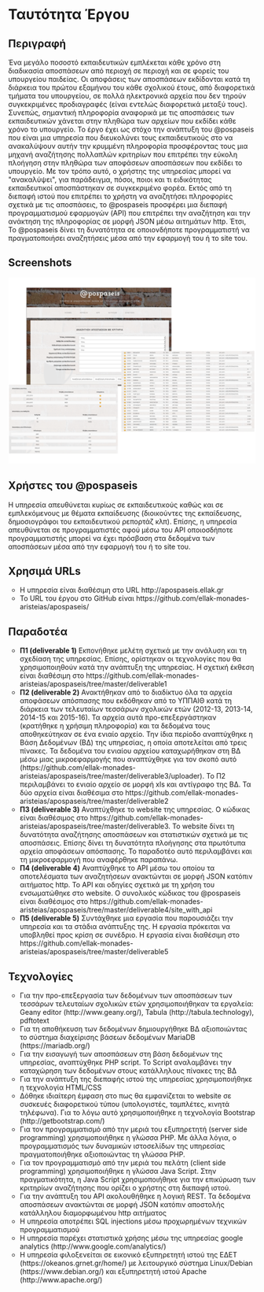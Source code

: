 # Ταυτότητα Έργου

<h2>Περιγραφή</h2>
 
Ένα μεγάλο ποσοστό εκπαιδευτικών εμπλέκεται κάθε χρόνο στη διαδικασία αποσπάσεων από περιοχή σε περιοχή και σε φορείς του υπουργείου παιδείας. 
Οι αποφάσεις των αποσπάσεων εκδίδονται κατά τη διάρκεια του πρώτου εξαμήνου του κάθε σχολικού έτους,  από διαφορετικά τμήματα του υπουργείου, 
σε πολλά ηλεκτρονικά αρχεία που δεν τηρούν  συγκεκριμένες προδιαγραφές (είναι εντελώς διαφορετικά μεταξύ τους). 
Συνεπώς, σημαντική πληροφορία αναφορικά με τις αποσπάσεις των εκπαιδευτικών χάνεται στην πληθώρα των αρχείων που εκδίδει κάθε χρόνο το υπουργείο. 
Το έργο έχει ως στόχο την ανάπτυξη του @pospaseis που είναι μια υπηρεσία που διευκολύνει τους εκπαιδευτικούς στο να ανακαλύψουν αυτήν την κρυμμένη 
πληροφορία προσφέροντας τους μια μηχανή αναζήτησης πολλαπλών κριτηρίων που επιτρέπει την εύκολη πλοήγηση στην πληθώρα των αποφάσεων αποσπάσεων που 
εκδίδει το υπουργείο. Με τον τρόπο αυτό, ο χρήστης της υπηρεσίας μπορεί να "ανακαλύψει", για παράδειγμα, πόσοι, ποιοι και τι ειδικότητας εκπαιδευτικοί 
αποσπάστηκαν σε συγκεκριμένο φορέα. Εκτός από τη διεπαφή ιστού που επιτρέπει το χρήστη να αναζητήσει πληροφορίες σχετικά με τις αποσπάσεις, το @pospaseis 
προσφέρει μια διεπαφή προγραμματισμού εφαρμογών (API) που επιτρέπει την αναζήτηση και την ανάκτηση της πληροφορίας σε μορφή JSON μέσω αιτημάτων http. 
Έτσι, To @pospaseis δίνει τη δυνατότητα σε οποιονδήποτε προγραμματιστή να πραγματοποιήσει αναζητήσεις μέσα από την εφαρμογή του ή το site του.

<h2>Screenshots</h2>

<img src="screenshots.png">

<h2>Χρήστες του @pospaseis</h2>

H υπηρεσία απευθύνεται κυρίως σε εκπαιδευτικούς καθώς και σε εμπλεκόμενους με θέματα εκπαίδευσης (διοικούντες της εκπαίδευσης, δημοσιογράφοι του εκπαιδευτικού ρεπορτάζ κλπ). 
Επίσης, η υπηρεσία απευθύνεται σε προγραμματιστές αφού μέσω του API οποιοσδήποτε προγραμματιστής μπορεί να έχει πρόσβαση στα δεδομένα των αποσπάσεων μέσα από την εφαρμογή του ή το site του.

<h2>Χρησιμά URLs</h2>

<ul type=circle>
<li>Η υπηρεσία είναι διαθέσιμη στο URL http://apospaseis.ellak.gr
</li>
<li> Το URL του έργου στο GitHub είναι https://github.com/ellak-monades-aristeias/apospaseis/
</li>
</ul>

<h2>Παραδοτέα</h2>

<ul type=circle>
<li><b>Π1 (deliverable 1)</b> Εκπονήθηκε μελέτη σχετικά με την ανάλυση και τη σχεδίαση της υπηρεσίας. Επίσης, ορίστηκαν οι τεχνολογίες που θα χρησιμοποιηθούν κατά την ανάπτυξη της υπηρεσίας. Η σχετική έκθεση είναι διαθέσιμη στο https://github.com/ellak-monades-aristeias/apospaseis/tree/master/deliverable1
</li>
<li><b>Π2 (deliverable 2)</b> Ανακτήθηκαν από το διαδίκτυο όλα τα αρχεία αποφάσεων απόσπασης που εκδόθηκαν από το ΥΠΠΑΙΘ κατά τη διάρκεια των τελευταίων τεσσάρων σχολικών ετών (2012-13, 2013-14, 2014-15 και 2015-16). Τα αρχεία αυτά προ-επεξεργάστηκαν (κρατήθηκε η χρήσιμη πληροφορία) και τα δεδομένα τους αποθηκεύτηκαν σε ένα ενιαίο αρχείο. Την ίδια περίοδο αναπτύχθηκε η Βάση Δεδομένων (ΒΔ) της υπηρεσίας, η οποία αποτελείται από τρεις πίνακες. Τα δεδομένα του ενιαίου αρχείου καταχωρήθηκαν στη ΒΔ μέσω μιας μικροεφαρμογής που αναπτύχθηκε για τον σκοπό αυτό (https://github.com/ellak-monades-aristeias/apospaseis/tree/master/deliverable3/uploader). Το Π2 περιλαμβάνει το ενιαίο αρχείο σε μορφή xls και αντίγραφο της ΒΔ. Τα δύο αρχεία είναι διαθέσιμα στο https://github.com/ellak-monades-aristeias/apospaseis/tree/master/deliverable2
</li>
<li><b>Π3 (deliverable 3)</b> Αναπτύχθηκε το website της υπηρεσίας. Ο κώδικας είναι διαθέσιμος στο https://github.com/ellak-monades-aristeias/apospaseis/tree/master/deliverable3. Το website δίνει τη δυνατότητα αναζήτησης αποσπάσεων και στατιστικών σχετικά με τις αποσπάσεις. Επίσης δίνει τη δυνατότητα πλοήγησης στα πρωτότυπα αρχεία αποφάσεων απόσπασης.  Το παραδοτέο αυτό περιλαμβάνει και τη μικροεφαρμογή που αναφέρθηκε παραπάνω.
</li>
<li><b>Π4 (deliverable 4)</b> Αναπτύχθηκε το API μέσω του οποίου τα αποτελέσματα των αναζητήσεων ανακτώνται σε μορφή JSON κατόπιν αιτήματος http. Το API και οδηγίες σχετικά με τη χρήση του ενσωματώθηκε στο website. Ο συνολικός κώδικας του @pospaseis είναι διαθέσιμος στο https://github.com/ellak-monades-aristeias/apospaseis/tree/master/deliverable4/site_with_api
</li>
<li><b>Π5 (deliverable 5)</b> Συντάχθηκε μια εργασία που παρουσιάζει την υπηρεσία και τα στάδια ανάπτυξης της. Η εργασία πρόκειται να υποβληθεί προς κρίση σε συνέδριο. Η εργασία είναι διαθέσιμη στο https://github.com/ellak-monades-aristeias/apospaseis/tree/master/deliverable5 
</li>
</ul>

<h2>Τεχνολογίες</h2>

<ul type=circle>

<li>
Για την προ-επεξεργασία των δεδομένων των αποσπάσεων των τεσσάρων τελευταίων σχολικών ετών χρησιμοποιήθηκαν τα εργαλεία:  Geany editor (http://www.geany.org/), Tabula (http://tabula.technology), pdftotext
</li>
<li>
Για τη αποθήκευση των δεδομένων δημιουργήθηκε ΒΔ αξιοποιώντας το σύστημα διαχείρισης βάσεων δεδομένων MariaDB (https://mariadb.org/)
</li>
<li>
Για την εισαγωγή των αποσπάσεων στη βάση δεδομένων της υπηρεσίας, αναπτύχθηκε PHP script.  Το Script αναλαμβάνει την καταχώρηση των δεδομένων στους κατάλληλους πίνακες της ΒΔ
</li>
<li>
Για την ανάπτυξη της διεπαφής ιστού της υπηρεσίας χρησιμοποιήθηκε η τεχνολογία HTML/CSS
</li>
<li>
Δόθηκε ιδιαίτερη έμφαση στο πως θα εμφανίζεται το website σε συσκευές διαφορετικού τύπου (υπολογιστές, ταμπλέτες, κινητά τηλέφωνα). Για το λόγω αυτό χρησιμοποιήθηκε η τεχνολογία Bootstrap (http://getbootstrap.com/)
</li>
<li>
Για τον προγραμματισμό από την μεριά του εξυπηρετητή (server side programming) χρησιμοποιήθηκε η γλώσσα PHP.  Με άλλα λόγια, ο προγραμματισμός των δυναμικών ιστοσελίδων της υπηρεσίας πραγματοποιήθηκε αξιοποιώντας τη γλώσσα PHP.
</li>
<li>
Για τον προγραμματισμό από την μεριά του πελάτη (client side programming) χρησιμοποιήθηκε η γλώσσα Java Script. Στην πραγματικότητα, η Java Script χρησιμοποιήθηκε για την επικύρωση των κριτηρίων αναζήτησης που ορίζει ο χρήστης στη διεπαφή ιστού.
</li>
<li>
Για την ανάπτυξη του API ακολουθήθηκε η λογική REST. Τα δεδομένα αποσπάσεων ανακτώνται σε μορφή JSON κατόπιν αποστολής κατάλληλου διαμορφωμένου http αιτήματος
</li>
<li>
Η υπηρεσία αποτρέπει SQL injections μέσω προχωρημένων τεχνικών προγραμματισμού
</li>
<li>
Η υπηρεσία παρέχει στατιστικά χρήσης μέσω της υπηρεσίας google analytics (http://www.google.com/analytics/) 
</li>
<li>
Η υπηρεσία φιλοξενείται σε εικονικό εξυπηρετητή ιστού της ΕΔΕΤ (https://okeanos.grnet.gr/home/) με λειτουργικό σύστημα Linux/Debian (https://www.debian.org/) και εξυπηρετητή ιστού Apache (http://www.apache.org/)
</li>
</ul>



